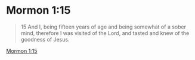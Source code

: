 # Mormon 1:15

> 15 And I, being fifteen years of age and being somewhat of a sober mind, therefore I was visited of the Lord, and tasted and knew of the goodness of Jesus.

[Mormon 1:15](https://www.churchofjesuschrist.org/study/scriptures/bofm/morm/1?lang=eng&id=p15#p15)



